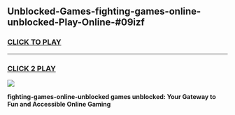 
## Unblocked-Games-fighting-games-online-unblocked-Play-Online-#09izf
<h3>
<a href="https://premium.freeplayer.one?title=fighting-games-online-unblocked&ref=27F">CLICK TO PLAY</a></h3>
<hr>

<h3>
<a href="https://premium.freeplayer.one?title=fighting-games-online-unblocked&ref=27F">CLICK 2 PLAY</a>
  
</h3>

<a href="https://premium.freeplayer.one?title=fighting-games-online-unblocked&ref=27F"><img src="https://clearcache.store/games.png"></a>


**fighting-games-online-unblocked games unblocked: Your Gateway to Fun and Accessible Online Gaming**
